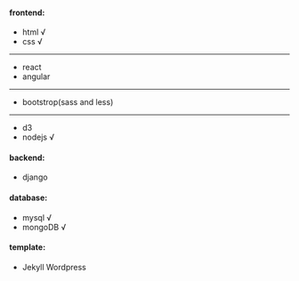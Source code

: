 #### frontend: 
 * html               √    
 * css                √     <br />
 ---
 * react   
 * angular 
 ---  
 * bootstrop(sass and less)
 ---   
 * d3 
 * nodejs             √              

#### backend: 
 * django

#### database:
 * mysql              √
 * mongoDB            √

#### template: 
 * Jekyll Wordpress
